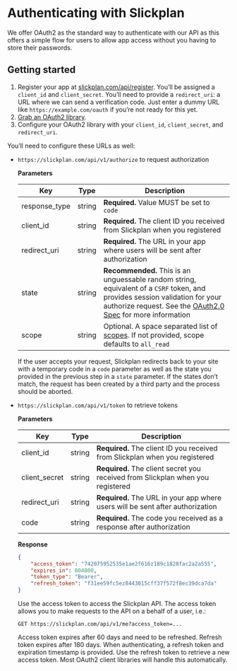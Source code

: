 # Authenticating with Slickplan

We offer OAuth2 as the standard way to authenticate with our API as this offers a simple flow for users to allow app access without you having to store their passwords.

## Getting started

1. Register your app at [slickplan.com/api/register](https://slickplan.com/api/register).
  You’ll be assigned a `client_id` and `client_secret`. You’ll need to provide a `redirect_uri`: a URL where we can send a verification code. Just enter a dummy URL like `https://example.com/oauth` if you’re not ready for this yet.
2. [Grab an OAuth2 library](https://oauth.net/code/).
3. Configure your OAuth2 library with your `client_id`, `client_secret`, and `redirect_uri`.

  You’ll need to configure these URLs as well:
  * `https://slickplan.com/api/v1/authorize` to request authorization
    
    **Parameters**
    
    Key | Type | Description
    --- | --- | ---
    response_type | string | **Required.** Value MUST be set to `code`
    client_id | string | **Required.** The client ID you received from Slickplan when you registered
    redirect_uri | string | **Required.** The URL in your app where users will be sent after authorization
    state | string | **Recommended.** This is an unguessable random string, equivalent of a `CSRF` token, and provides session validation for your authorize request. See the [OAuth2.0 Spec](https://tools.ietf.org/html/rfc6749#section-4.1.1) for more information
    scope | string | Optional. A space separated list of [scopes](./scopes.md). If not provided, scope defaults to `all_read`
    
    If the user accepts your request, Slickplan redirects back to your site with a temporary code in a `code` parameter as well as the state you provided in the previous step in a `state` parameter. If the states don’t match, the request has been created by a third party and the process should be aborted.

  * `https://slickplan.com/api/v1/token` to retrieve tokens
    
    **Parameters**
    
    Key | Type | Description
    --- | --- | ---
    client_id | string | **Required.** The client ID you received from Slickplan when you registered
    client_secret | string | **Required.** The client secret you received from Slickplan when you registered
    redirect_uri | string | **Required.** The URL in your app where users will be sent after authorization
    code | string | **Required.** The code you received as a response after authorization
    
    **Response**
    
    ``` json
    {
        "access_token": "742075952535e1ae2f616z189c1828fac2a2a555",
        "expires_in": 604800,
        "token_type": "Bearer",
        "refresh_token": "f31ee59fc5ez8443015cff37f572f8ec39dca7da"
    }
    ```

    Use the access token to access the Slickplan API. The access token allows you to make requests to the API on a behalf of a user, i.e.:

    `GET https://slickplan.com/api/v1/me?access_token=...`
    
    Access token expires after 60 days and need to be refreshed. Refresh token expires after 180 days. When authenticating, a refresh token and expiration timestamp is provided. Use the refresh token to retrieve a new access token. Most OAuth2 client libraries will handle this automatically.
